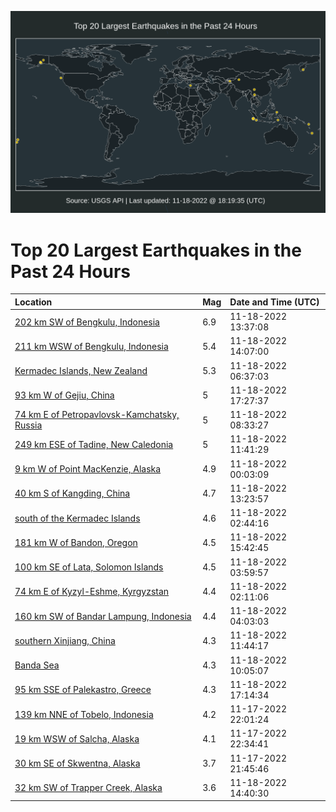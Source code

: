 ![Map](./map.png)

# Top 20 Largest Earthquakes in the Past 24 Hours

| Location | Mag | Date and Time (UTC) |
|:---|:---|:---|
| [202 km SW of Bengkulu, Indonesia](https://earthquake.usgs.gov/earthquakes/eventpage/us7000iqpn) | 6.9 | 11-18-2022 13:37:08 |
| [211 km WSW of Bengkulu, Indonesia](https://earthquake.usgs.gov/earthquakes/eventpage/us7000iqqs) | 5.4 | 11-18-2022 14:07:00 |
| [Kermadec Islands, New Zealand](https://earthquake.usgs.gov/earthquakes/eventpage/us7000iqm6) | 5.3 | 11-18-2022 06:37:03 |
| [93 km W of Gejiu, China](https://earthquake.usgs.gov/earthquakes/eventpage/us7000iqt1) | 5 | 11-18-2022 17:27:37 |
| [74 km E of Petropavlovsk-Kamchatsky, Russia](https://earthquake.usgs.gov/earthquakes/eventpage/us7000iqms) | 5 | 11-18-2022 08:33:27 |
| [249 km ESE of Tadine, New Caledonia](https://earthquake.usgs.gov/earthquakes/eventpage/us7000iqnk) | 5 | 11-18-2022 11:41:29 |
| [9 km W of Point MacKenzie, Alaska](https://earthquake.usgs.gov/earthquakes/eventpage/ak022esj2eua) | 4.9 | 11-18-2022 00:03:09 |
| [40 km S of Kangding, China](https://earthquake.usgs.gov/earthquakes/eventpage/us7000iqpk) | 4.7 | 11-18-2022 13:23:57 |
| [south of the Kermadec Islands](https://earthquake.usgs.gov/earthquakes/eventpage/us7000iql7) | 4.6 | 11-18-2022 02:44:16 |
| [181 km W of Bandon, Oregon](https://earthquake.usgs.gov/earthquakes/eventpage/us7000iqsk) | 4.5 | 11-18-2022 15:42:45 |
| [100 km SE of Lata, Solomon Islands](https://earthquake.usgs.gov/earthquakes/eventpage/us7000iqlk) | 4.5 | 11-18-2022 03:59:57 |
| [74 km E of Kyzyl-Eshme, Kyrgyzstan](https://earthquake.usgs.gov/earthquakes/eventpage/us7000iql3) | 4.4 | 11-18-2022 02:11:06 |
| [160 km SW of Bandar Lampung, Indonesia](https://earthquake.usgs.gov/earthquakes/eventpage/us7000iqll) | 4.4 | 11-18-2022 04:03:03 |
| [southern Xinjiang, China](https://earthquake.usgs.gov/earthquakes/eventpage/us7000iqnl) | 4.3 | 11-18-2022 11:44:17 |
| [Banda Sea](https://earthquake.usgs.gov/earthquakes/eventpage/us7000iqn9) | 4.3 | 11-18-2022 10:05:07 |
| [95 km SSE of Palekastro, Greece](https://earthquake.usgs.gov/earthquakes/eventpage/us7000iqsy) | 4.3 | 11-18-2022 17:14:34 |
| [139 km NNE of Tobelo, Indonesia](https://earthquake.usgs.gov/earthquakes/eventpage/us7000iqjq) | 4.2 | 11-17-2022 22:01:24 |
| [19 km WSW of Salcha, Alaska](https://earthquake.usgs.gov/earthquakes/eventpage/ak022er8tbc2) | 4.1 | 11-17-2022 22:34:41 |
| [30 km SE of Skwentna, Alaska](https://earthquake.usgs.gov/earthquakes/eventpage/ak022er8a918) | 3.7 | 11-17-2022 21:45:46 |
| [32 km SW of Trapper Creek, Alaska](https://earthquake.usgs.gov/earthquakes/eventpage/ak022esrmghd) | 3.6 | 11-18-2022 14:40:30 |
